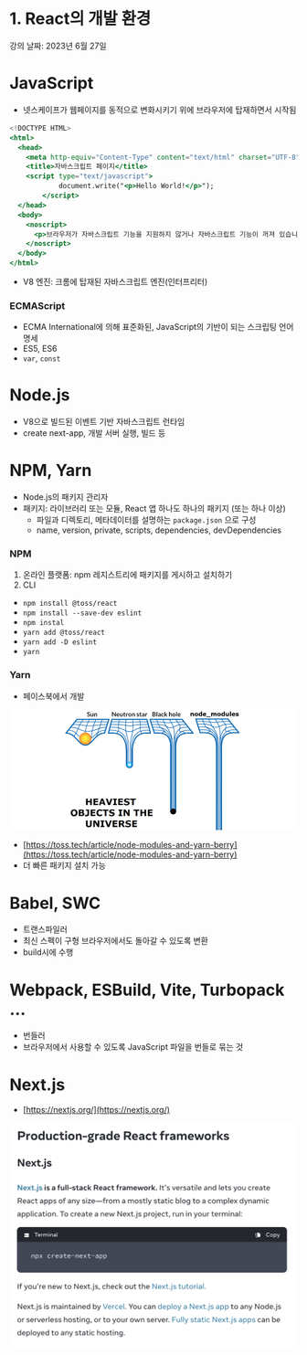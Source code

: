 # 1. React의 개발 환경

강의 날짜: 2023년 6월 27일

# JavaScript

- 넷스케이프가 웹페이지를 동적으로 변화시키기 위에 브라우저에 탑재하면서 시작됨

```jsx
<!DOCTYPE HTML>
<html>
  <head>
    <meta http-equiv="Content-Type" content="text/html" charset="UTF-8" />
    <title>자바스크립트 페이지</title>
    <script type="text/javascript">
			document.write("<p>Hello World!</p>");
		</script>
  </head>
  <body>
    <noscript>
      <p>브라우저가 자바스크립트 기능을 지원하지 않거나 자바스크립트 기능이 꺼져 있습니다.</p>
    </noscript>
  </body>
</html>
```

- V8 엔진: 크롬에 탑재된 자바스크립트 엔진(인터프리터)

### ECMAScript

- ECMA International에 의해 표준화된, JavaScript의 기반이 되는 스크립팅 언어 명세
- ES5, ES6
- `var`, `const`

# Node.js

- V8으로 빌드된 이벤트 기반 자바스크립트 런타임
- create next-app, 개발 서버 실행, 빌드 등

# NPM, Yarn

- Node.js의 패키지 관리자
- 패키지: 라이브러리 또는 모듈, React 앱 하나도 하나의 패키지 (또는 하나 이상)
    - 파일과 디렉토리, 메타데이터를 설명하는 `package.json` 으로 구성
    - name, version, private, scripts, dependencies, devDependencies

### NPM

1. 온라인 플랫폼: npm 레지스트리에 패키지를 게시하고 설치하기
2. CLI
- `npm install @toss/react`
- `npm install --save-dev eslint`
- `npm instal`
- `yarn add @toss/react`
- `yarn add -D eslint`
- `yarn`

### Yarn

- 페이스북에서 개발

![Untitled](assets/Untitled.png)

- [https://toss.tech/article/node-modules-and-yarn-berry](https://toss.tech/article/node-modules-and-yarn-berry)
- 더 빠른 패키지 설치 가능

# Babel, SWC

- 트랜스파일러
- 최신 스펙이 구형 브라우저에서도 돌아갈 수 있도록 변환
- build시에 수행

# Webpack, ESBuild, Vite, **Turbopack** …

- 번들러
- 브라우저에서 사용할 수 있도록 JavaScript 파일을 번들로 묶는 것

# Next.js

- [https://nextjs.org/](https://nextjs.org/)

![Untitled](assets/Untitled%201.png)